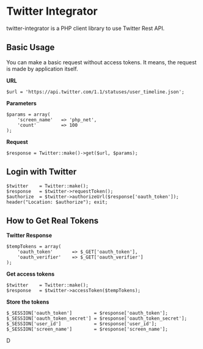 Twitter Integrator
==================

twitter-integrator is a PHP client library to use Twitter Rest API.

Basic Usage
------------------

You can make a basic request without access tokens. It means, the request is made by application itself.

**URL**
    
    $url = 'https://api.twitter.com/1.1/statuses/user_timeline.json';

**Parameters**

    $params = array(
        'screen_name'   => 'php_net',
        'count'         => 100
    );

**Request**
    
    $response = Twitter::make()->get($url, $params);

Login with Twitter 
------------------

    $twitter    = Twitter::make();
    $response   = $twitter->requestToken();
    $authorize  = $twitter->authorizeUrl($response['oauth_token']);
    header("Location: $authorize"); exit;

How to Get Real Tokens
------------------

**Twitter Response**

    $tempTokens = array(
        'oauth_token'       => $_GET['oauth_token'],
        'oauth_verifier'    => $_GET['oauth_verifier']
    );

**Get access tokens**

    $twitter    = Twitter::make();
    $response   = $twitter->accessToken($tempTokens);

**Store the tokens**

    $_SESSION['oauth_token']        = $response['oauth_token'];
    $_SESSION['oauth_token_secret'] = $response['oauth_token_secret'];
    $_SESSION['user_id']            = $response['user_id'];
    $_SESSION['screen_name']        = $response['screen_name'];

D
